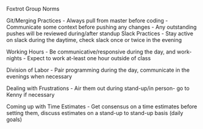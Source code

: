 Foxtrot Group Norms

Git/Merging Practices - Always pull from master before coding - Communicate some context before pushing any changes - Any outstanding pushes will be reviewed during/after standup
Slack Practices - Stay active on slack during the daytime, check slack once or twice in the evening

Working Hours - Be communicative/responsive during the day, and work-nights - Expect to work at-least one hour outside of class

Division of Labor - Pair programming during the day, communicate in the evenings when necessary

Dealing with Frustrations - Air them out during stand-up/in person- go to Kenny if necessary

Coming up with Time Estimates - Get consensus on a time estimates before setting them, discuss estimates on a stand-up to stand-up basis (daily goals)
